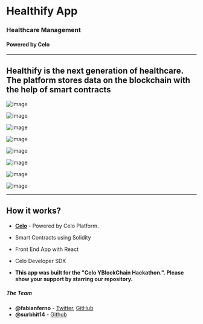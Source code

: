 # Healthify App
### Healthcare Management
#### Powered by Celo
---

## Healthify is the next generation of healthcare. The platform stores data on the blockchain with the help of smart contracts

![image](https://user-images.githubusercontent.com/57835412/148812025-c82c0afb-cdb7-4435-8b67-d8e58b810ebf.png)

![image](https://user-images.githubusercontent.com/57835412/148813269-b7f1dde9-3029-4546-a5ef-700175e2f3df.png)


![image](https://user-images.githubusercontent.com/57835412/148812329-9fec072d-d922-4b06-9fde-c5bb72a15e14.png)

![image](https://user-images.githubusercontent.com/57835412/148812353-388032d9-c8bd-4a2f-9581-e267ec87fe2b.png)

![image](https://user-images.githubusercontent.com/57835412/148812483-97138a0e-6c4c-4b5f-87aa-075524b4e693.png)


![image](https://user-images.githubusercontent.com/57835412/148812044-ede99b7a-5fae-4e12-b648-d7815000ae05.png)

![image](https://user-images.githubusercontent.com/57835412/148812080-2f4e797f-cbbf-4b19-a57a-b24d0f517dbe.png)


![image](https://user-images.githubusercontent.com/57835412/148812099-6b778dd9-e30d-4003-932d-7877a6c9c001.png)


----

## How it works?
#### 
- **[Celo](https://celo.org/ "Celo")** - Powered by Celo Platform.
- Smart Contracts using Solidity
- Front End App with React
- Celo Developer SDK 

- **This app was built for the "Celo YBlockChain Hackathon.". Please show your support by starring our repository.**

##### The Team

* **@fabianferno** - [Twitter](https://twitter.com/FabianFerno), [GitHub](https://github.com/fabianferno)
* **@surbhit14** - [Github](https://github.com/surbhit14)



